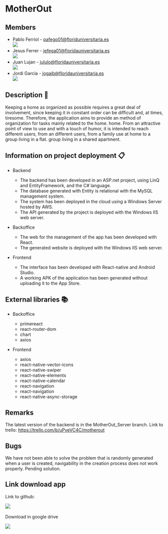 # MotherOut

## Members

* Pablo Ferriol -  pafego01@floriduniversitaria.es  
![](https://i.imgur.com/pcegEQ8.jpg) &nbsp;
* Jesus Ferrer  -  jefega01@floridauniversitaria.es  
![](https://i.imgur.com/AR8MKaH.jpg) &nbsp;
* Juan Lujan    -  jululo@floridauniversitaria.es  
![](https://i.imgur.com/VanQENR.jpg) &nbsp;  
* Jordi García  -  jogaib@floridauniversitaria.es   
![](https://i.imgur.com/oNkNQj8.jpg) 

## Description 📘

Keeping a home as organized as possible requires a great deal of involvement, since keeping it in constant order can be difficult and, at times, tiresome.
Therefore, the application aims to provide an method of organization for tasks mainly related to the home.
home. From an attractive point of view to use and with a touch of humor, it is intended to reach different users, from an different users, from a family use at home to a group living in a flat.
group living in a shared apartment.

## Information on project deployment  📋

* Backend
  * The backend has been developed in an ASP.net project, using LinQ and EntityFramework, and the C# language.
  * The database generated with Entity is relational with the MySQL management system.
  * The system has been deployed in the cloud using a Windows Server hosted by AWS.
  * The API generated by the project is deployed with the Windows IIS web server. 
    
* Backoffice
  * The web for the management of the app has been developed with React.
  * The generated website is deployed with the Windows IIS web server.

* Frontend  
  * The interface has been developed with React-native and Android Studio.
  * A working APK of the application has been generated without uploading it to the App Store.

## External libraries 📚

* Backoffice
    * primereact
    * react-router-dom
    * chart
    * axios
    
* Frontend
    * axios
    * react-native-vector-icons
    * react-native-swiper
    * react-native-elements
    * react-native-calendar
    * react-navigation
    * react-navigation
    * react-native-async-storage
    
## Remarks

The latest version of the backend is in the MotherOut_Server branch.
Link to trello: https://trello.com/b/uPveVC4C/motherout

## Bugs

We have not been able to solve the problem that is randomly generated when a user is created,
navigability in the creation process does not work properly. Pending solution.

## Link download app
  
  Link to github:

![](https://i.imgur.com/EMhliW5.png) &nbsp;

  Download in google drive
  
![](https://i.imgur.com/eaQaLAZ.png) &nbsp;

